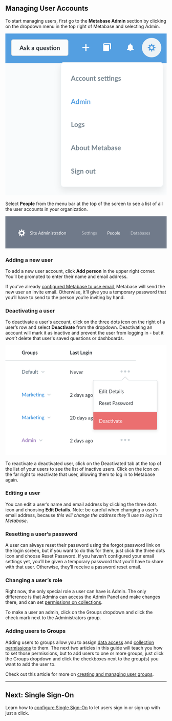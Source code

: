 ## Managing User Accounts

To start managing users, first go to the **Metabase Admin** section by clicking on the dropdown menu in the top right of Metabase and selecting Admin.

![Profile dropdown](images/ProfileDropdown.png)

Select **People** from the menu bar at the top of the screen to see a list of all the user accounts in your organization.

![Admin menu](images/AdminBar.png)

### Adding a new user
To add a new user account, click **Add person** in the upper right corner. You’ll be prompted to enter their name and email address.

If you’ve already [configured Metabase to use email](02-setting-up-email.md), Metabase will send the new user an invite email. Otherwise, it’ll give you a temporary password that you’ll have to send to the person you’re inviting by hand.

### Deactivating a user
To deactivate a user's account, click on the three dots icon on the right of a user’s row and select **Deactivate** from the dropdown. Deactivating an account will mark it as inactive and prevent the user from logging in - but it *won’t* delete that user's saved questions or dashboards.

![Remove a user](images/RemoveUser.png)

To reactivate a deactivated user, click on the Deactivated tab at the top of the list of your users to see the list of inactive users. Click on the icon on the far right to reactivate that user, allowing them to log in to Metabase again.

### Editing a user
You can edit a user’s name and email address by clicking the three dots icon and choosing **Edit Details**. Note: be careful when changing a user’s email address, because *this will change the address they’ll use to log in to Metabase*.

### Resetting a user’s password
A user can always reset their password using the forgot password link on the login screen, but if you want to do this for them, just click the three dots icon and choose Reset Password. If you haven’t configured your email settings yet, you’ll be given a temporary password that you’ll have to share with that user. Otherwise, they’ll receive a password reset email.

### Changing a user’s role
Right now, the only special role a user can have is Admin. The only difference is that Admins can access the Admin Panel and make changes there, and can set [permissions on collections](06-collections.md).

To make a user an admin, click on the Groups dropdown and click the check mark next to the Administrators group.

### Adding users to Groups
Adding users to groups allow you to assign [data access](05-setting-permissions.md) and [collection permissions](06-collections.md) to them. The next two articles in this guide will teach you how to set those permissions, but to add users to one or more groups, just click the Groups dropdown and click the checkboxes next to the group(s) you want to add the user to.

Check out this article for more on [creating and managing user groups](05-setting-permissions.md).

---

## Next: Single Sign-On
Learn how to [configure Single Sign-On](10-single-sign-on.md) to let users sign in or sign up with just a click.
